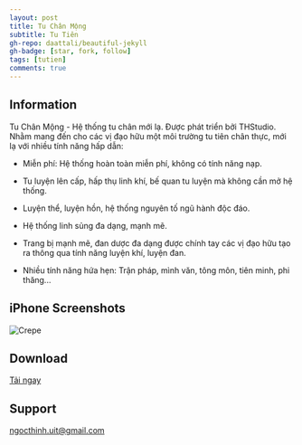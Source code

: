 ```yaml
---
layout: post
title: Tu Chân Mộng
subtitle: Tu Tiên
gh-repo: daattali/beautiful-jekyll
gh-badge: [star, fork, follow]
tags: [tutien]
comments: true
---
```


## Information

Tu Chân Mộng - Hệ thống tu chân mới lạ. Được phát triển bởi THStudio. Nhằm mang đến cho các vị đạo hữu một môi trường tu tiên chân thực, mới lạ với nhiều tính năng hấp dẫn:


- Miễn phí: Hệ thống hoàn toàn miễn phí, không có tính năng nạp.

- Tu luyện lên cấp, hấp thụ linh khí, bế quan tu luyện mà không cần mở hệ thống.

- Luyện thể, luyện hồn, hệ thống nguyên tố ngũ hành độc đáo.

- Hệ thống linh sủng đa dạng, mạnh mẽ.

- Trang bị mạnh mẽ, đan dược đa dạng được chính tay các vị đạo hữu tạo ra thông qua tính năng luyện khí, luyện đan.

- Nhiều tính năng hứa hẹn: Trận pháp, mình văn, tông môn, tiên minh, phi thăng...



## iPhone Screenshots


![Crepe](https://is1-ssl.mzstatic.com/image/thumb/PurpleSource116/v4/f8/32/56/f832565f-85ea-654f-826a-6786ad0d705f/0accd473-657e-4e7d-b9b5-f14540b69e1a_3.png/600x0w.webp)

## Download

[Tải ngay](https://apps.apple.com/us/app/tu-ch%C3%A2n-m%E1%BB%99ng/id6480100821)

## Support

ngocthinh.uit@gmail.com
